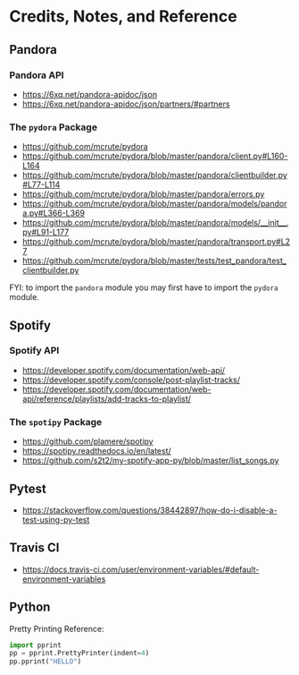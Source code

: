 # Credits, Notes, and Reference

## Pandora

### Pandora API

  + https://6xq.net/pandora-apidoc/json
  + https://6xq.net/pandora-apidoc/json/partners/#partners

### The `pydora` Package

  + https://github.com/mcrute/pydora
  + https://github.com/mcrute/pydora/blob/master/pandora/client.py#L160-L164
  + https://github.com/mcrute/pydora/blob/master/pandora/clientbuilder.py#L77-L114
  + https://github.com/mcrute/pydora/blob/master/pandora/errors.py
  + https://github.com/mcrute/pydora/blob/master/pandora/models/pandora.py#L366-L369
  + https://github.com/mcrute/pydora/blob/master/pandora/models/__init__.py#L91-L177
  + https://github.com/mcrute/pydora/blob/master/pandora/transport.py#L27
  + https://github.com/mcrute/pydora/blob/master/tests/test_pandora/test_clientbuilder.py

FYI: to import the `pandora` module you may first have to import the `pydora` module.

## Spotify

### Spotify API

  + https://developer.spotify.com/documentation/web-api/
  + https://developer.spotify.com/console/post-playlist-tracks/
  + https://developer.spotify.com/documentation/web-api/reference/playlists/add-tracks-to-playlist/

### The `spotipy` Package

  + https://github.com/plamere/spotipy
  + https://spotipy.readthedocs.io/en/latest/
  + https://github.com/s2t2/my-spotify-app-py/blob/master/list_songs.py

## Pytest

  + https://stackoverflow.com/questions/38442897/how-do-i-disable-a-test-using-py-test

## Travis CI

  + https://docs.travis-ci.com/user/environment-variables/#default-environment-variables

## Python

Pretty Printing Reference:

```py
import pprint
pp = pprint.PrettyPrinter(indent=4)
pp.pprint("HELLO")
```
